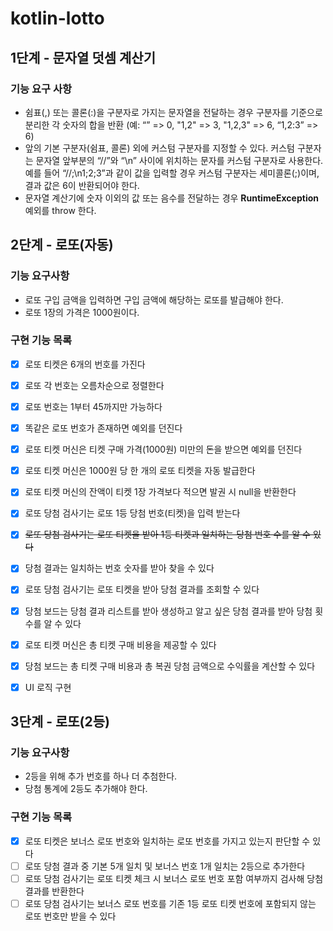 # kotlin-lotto

## 1단계 - 문자열 덧셈 계산기

### 기능 요구 사항

- 쉼표(,) 또는 콜론(:)을 구분자로 가지는 문자열을 전달하는 경우 구분자를 기준으로 분리한 각 숫자의 합을 반환 (예: “” => 0, "1,2" => 3, "1,2,3" => 6, “1,2:3” => 6)
- 앞의 기본 구분자(쉼표, 콜론) 외에 커스텀 구분자를 지정할 수 있다. 커스텀 구분자는 문자열 앞부분의 “//”와 “\n” 사이에 위치하는 문자를 커스텀 구분자로 사용한다. 예를 들어 “//;\n1;2;3”과 같이 값을 입력할 경우 커스텀 구분자는 세미콜론(;)이며, 결과 값은 6이 반환되어야 한다.
- 문자열 계산기에 숫자 이외의 값 또는 음수를 전달하는 경우 **RuntimeException** 예외를 throw 한다.


## 2단계 - 로또(자동)

### 기능 요구사항

- 로또 구입 금액을 입력하면 구입 금액에 해당하는 로또를 발급해야 한다.
- 로또 1장의 가격은 1000원이다.

### 구현 기능 목록

- [x] 로또 티켓은 6개의 번호를 가진다
- [x] 로또 각 번호는 오름차순으로 정렬한다
- [x] 로또 번호는 1부터 45까지만 가능하다
- [x] 똑같은 로또 번호가 존재하면 예외를 던진다
- [x] 로또 티켓 머신은 티켓 구매 가격(1000원) 미만의 돈을 받으면 예외를 던진다
- [x] 로또 티켓 머신은 1000원 당 한 개의 로또 티켓을 자동 발급한다
- [x] 로또 티켓 머신의 잔액이 티켓 1장 가격보다 적으면 발권 시 null을 반환한다
- [x] 로또 당첨 검사기는 로또 1등 당첨 번호(티켓)을 입력 받는다
- [x] ~~로또 당첨 검사기는 로또 티켓을 받아 1등 티켓과 일치하는 당첨 번호 수를 알 수 있다~~
- [x] 당첨 결과는 일치하는 번호 숫자를 받아 찾을 수 있다
- [x] 로또 당첨 검사기는 로또 티켓을 받아 당첨 결과를 조회할 수 있다
- [x] 당첨 보드는 당첨 결과 리스트를 받아 생성하고 알고 싶은 당첨 결과를 받아 당첨 횟수를 알 수 있다
- [x] 로또 티켓 머신은 총 티켓 구매 비용을 제공할 수 있다
- [x] 당첨 보드는 총 티켓 구매 비용과 총 복권 당첨 금액으로 수익률을 계산할 수 있다

- [x] UI 로직 구현

## 3단계 - 로또(2등)

### 기능 요구사항

- 2등을 위해 추가 번호를 하나 더 추첨한다. 
- 당첨 통계에 2등도 추가해야 한다.

### 구현 기능 목록

- [x] 로또 티켓은 보너스 로또 번호와 일치하는 로또 번호를 가지고 있는지 판단할 수 있다
- [ ] 로또 당첨 결과 중 기본 5개 일치 및 보너스 번호 1개 일치는 2등으로 추가한다
- [ ] 로또 당첨 검사기는 로또 티켓 체크 시 보너스 로또 번호 포함 여부까지 검사해 당첨 결과를 반환한다
- [ ] 로또 당첨 검사기는 보너스 로또 번호를 기존 1등 로또 티켓 번호에 포함되지 않는 로또 번호만 받을 수 있다